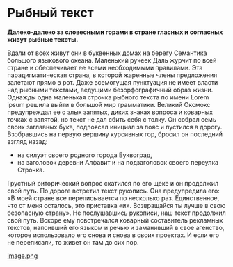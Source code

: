 # Рыбный текст
**Далеко-далеко за словесными горами в стране гласных и согласных живут рыбные тексты.** 

Вдали от всех живут они в буквенных домах на берегу Семантика большого языкового океана. 
Маленький ручеек Даль журчит по всей стране и обеспечивает ее всеми необходимыми правилами. 
Эта парадигматическая страна, в которой жаренные члены предложения залетают прямо в рот. 
Даже всемогущая пунктуация не имеет власти над рыбными текстами, ведущими безорфографичный образ жизни. 
Однажды одна маленькая строчка рыбного текста по имени Lorem ipsum решила выйти в большой мир грамматики. 
Великий Оксмокс предупреждал ее о злых запятых, диких знаках вопроса и коварных точках с запятой, но текст не дал сбить себя с толку. Он собрал семь своих заглавных букв, подпоясал инициал за пояс и пустился в дорогу. 
Взобравшись на первую вершину курсивных гор, бросил он последний взгляд назад:
- на силуэт своего родного города Буквоград,
- на заголовок деревни Алфавит и на подзаголовок своего переулка Строчка.


Грустный риторический вопрос скатился по его щеке и он продолжил свой путь. По дороге встретил текст рукопись.
Она предупредила его: «В моей стране все переписывается по несколько раз. 
Единственное, что от меня осталось, это приставка «и». 
Возвращайся ты лучше в свою безопасную страну». 
Не послушавшись рукописи, наш текст продолжил свой путь. 
Вскоре ему повстречался коварный составитель рекламных текстов, напоивший его языком и речью и заманивший в свое агенство, которое использовало его снова и снова в своих проектах. 
И если его не переписали, то живет он там до сих пор. 

[image.png](/img/123.jpg)

